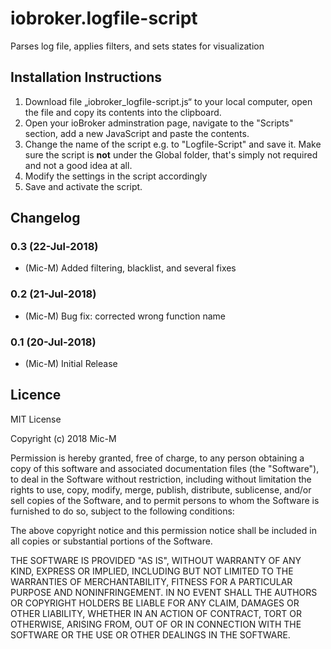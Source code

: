 # iobroker.logfile-script
Parses log file, applies filters, and sets states for visualization

## Installation Instructions
1. Download file „iobroker_logfile-script.js“ to your local computer, open the file and copy its contents into the clipboard.
2. Open your ioBroker adminstration page, navigate to the "Scripts" section, add a new JavaScript and paste the contents.
3. Change the name of the script e.g. to "Logfile-Script" and save it. Make sure the script is **not** under the Global folder, that's simply not required and not a good idea at all.
4. Modify the settings in the script accordingly
5. Save and activate the script.

## Changelog

### 0.3 (22-Jul-2018)
* (Mic-M) Added filtering, blacklist, and several fixes

### 0.2 (21-Jul-2018)
* (Mic-M) Bug fix: corrected wrong function name

### 0.1 (20-Jul-2018)
* (Mic-M) Initial Release

## Licence

MIT License

Copyright (c) 2018 Mic-M

Permission is hereby granted, free of charge, to any person obtaining a copy
of this software and associated documentation files (the "Software"), to deal
in the Software without restriction, including without limitation the rights
to use, copy, modify, merge, publish, distribute, sublicense, and/or sell
copies of the Software, and to permit persons to whom the Software is
furnished to do so, subject to the following conditions:

The above copyright notice and this permission notice shall be included in all
copies or substantial portions of the Software.

THE SOFTWARE IS PROVIDED "AS IS", WITHOUT WARRANTY OF ANY KIND, EXPRESS OR
IMPLIED, INCLUDING BUT NOT LIMITED TO THE WARRANTIES OF MERCHANTABILITY,
FITNESS FOR A PARTICULAR PURPOSE AND NONINFRINGEMENT. IN NO EVENT SHALL THE
AUTHORS OR COPYRIGHT HOLDERS BE LIABLE FOR ANY CLAIM, DAMAGES OR OTHER
LIABILITY, WHETHER IN AN ACTION OF CONTRACT, TORT OR OTHERWISE, ARISING FROM,
OUT OF OR IN CONNECTION WITH THE SOFTWARE OR THE USE OR OTHER DEALINGS IN THE
SOFTWARE.
